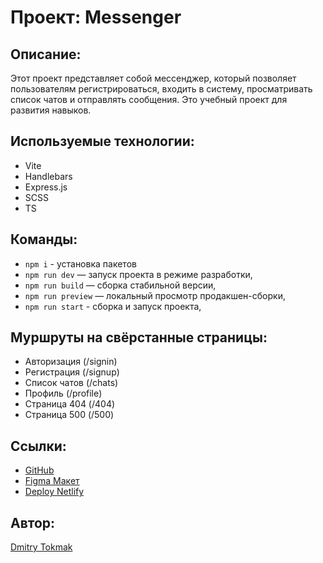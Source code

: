 # Проект: Messenger

## Описание:

Этот проект представляет собой мессенджер, который позволяет пользователям регистрироваться, входить в систему, просматривать список чатов и отправлять сообщения.
Это учебный проект для развития навыков.

## Используемые технологии:

- Vite
- Handlebars
- Express.js
- SCSS
- TS

## Команды:

- `npm i` - установка пакетов
- `npm run dev` — запуск проекта в режиме разработки,
- `npm run build` — сборка стабильной версии,
- `npm run preview` — локальный просмотр продакшен-сборки,
- `npm run start` - сборка и запуск проекта,

## Муршруты на свёрстанные страницы:

- Авторизация (/signin)
- Регистрация (/signup)
- Список чатов (/chats)
- Профиль (/profile)
- Страница 404 (/404)
- Страница 500 (/500)

## Ссылки:

- [GitHub](https://github.com/TokmakDA/middle.messenger.praktikum.yandex)
- [Figma Макет](https://www.figma.com/file/c9YiqkWCMqjtdqIDItpCAG/messenger?type=design&node-id=0%3A1&mode=design&t=KKmiJiRISH8hpqlx-1)
- [Deploy Netlify](https://tokmak-da-messenger.netlify.app/)

## Автор:

[Dmitry Tokmak](https://github.com/TokmakDA)
